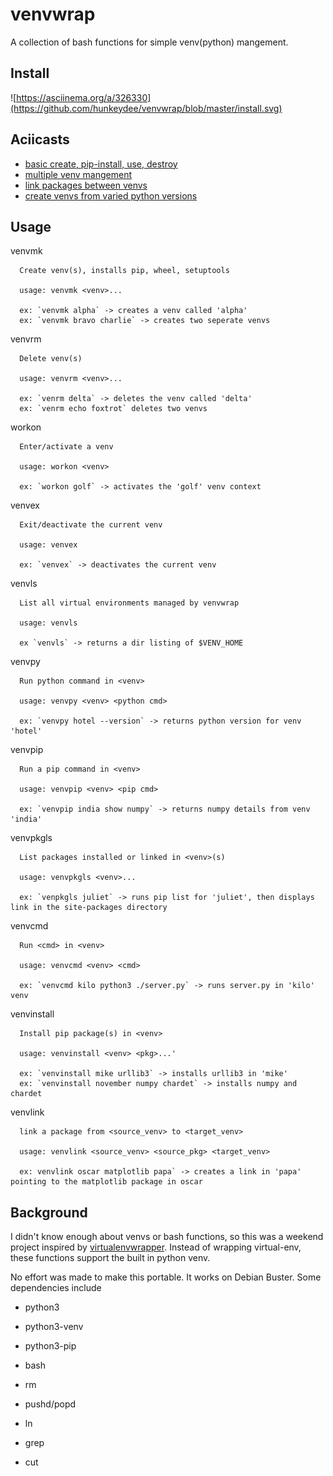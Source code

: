 # venvwrap
A collection of bash functions for simple venv(python) mangement. 

## Install

![https://asciinema.org/a/326330](https://github.com/hunkeydee/venvwrap/blob/master/install.svg)

## Aciicasts
- [basic create, pip-install, use, destroy](https://asciinema.org/a/326317)
- [multiple venv mangement](https://asciinema.org/a/326318)
- [link packages between venvs](https://asciinema.org/a/326319)
- [create venvs from varied python versions](https://asciinema.org/a/326320)

## Usage
venvmk 
```~$ venvmk --help
  Create venv(s), installs pip, wheel, setuptools

  usage: venvmk <venv>...

  ex: `venvmk alpha` -> creates a venv called 'alpha'
  ex: `venvmk bravo charlie` -> creates two seperate venvs
```
venvrm 
```~$ venvrm --help
  Delete venv(s)

  usage: venvrm <venv>...

  ex: `venrm delta` -> deletes the venv called 'delta'
  ex: `venrm echo foxtrot` deletes two venvs
```
workon 
```~$ workon --help
  Enter/activate a venv

  usage: workon <venv>

  ex: `workon golf` -> activates the 'golf' venv context
```
venvex 
```~$ venvex --help
  Exit/deactivate the current venv

  usage: venvex

  ex: `venvex` -> deactivates the current venv
```
venvls 
```~$ venvls --help
  List all virtual environments managed by venvwrap

  usage: venvls
  
  ex `venvls` -> returns a dir listing of $VENV_HOME
```
venvpy 
```~$ venvpy --help
  Run python command in <venv>

  usage: venvpy <venv> <python cmd>

  ex: `venvpy hotel --version` -> returns python version for venv 'hotel'
```
venvpip 
```~$ venvpip --help
  Run a pip command in <venv>

  usage: venvpip <venv> <pip cmd>

  ex: `venvpip india show numpy` -> returns numpy details from venv 'india'
```
venvpkgls 
```~$ venvpkgls --help
  List packages installed or linked in <venv>(s)

  usage: venvpkgls <venv>...

  ex: `venpkgls juliet` -> runs pip list for 'juliet', then displays link in the site-packages directory
```
venvcmd 
```~$ venvcmd --help
  Run <cmd> in <venv>

  usage: venvcmd <venv> <cmd>
  
  ex: `venvcmd kilo python3 ./server.py` -> runs server.py in 'kilo' venv
```
venvinstall 
```~$ venvinstall --help
  Install pip package(s) in <venv>

  usage: venvinstall <venv> <pkg>...'

  ex: `venvinstall mike urllib3` -> installs urllib3 in 'mike'
  ex: `venvinstall november numpy chardet` -> installs numpy and chardet
```
venvlink 
```~$ venvlink --help
  link a package from <source_venv> to <target_venv>

  usage: venvlink <source_venv> <source_pkg> <target_venv>

  ex: venvlink oscar matplotlib papa` -> creates a link in 'papa' pointing to the matplotlib package in oscar
```

## Background
I didn't know enough about venvs or bash functions, so this was a weekend project inspired by [virtualenvwrapper](https://pypi.org/project/virtualenvwrapper/).  Instead of wrapping virtual-env, these functions support the built in python venv.

No effort was made to make this portable.  It works on Debian Buster.  Some dependencies include

- python3
- python3-venv
- python3-pip

- bash
- rm
- pushd/popd
- ln
- grep
- cut
